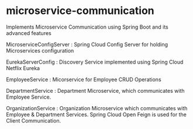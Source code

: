 # microservice-communication
Implements Microservice Communication using Spring Boot and its advanced features

MicroserviceConfigServer :
Spring Cloud Config Server for holding Microservices configuration

EurekaServerConfig :
Discovery Service implemented using Spring Cloud Netflix Eureka

EmployeeService :
Micorservice for Employee CRUD Operations

DepartmentService :
Department Microservice, which communicates with Employee Service.

OrganizationService :
Organization Microservice which communicates with Employee & Department Services. Spring Cloud Open Feign is used for the Client Communication.
